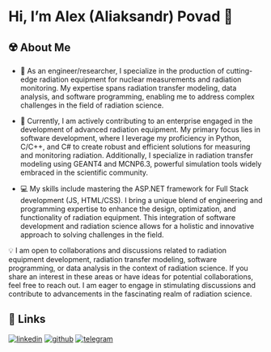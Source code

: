# Hi, I’m Alex (Aliaksandr) Povad 👋

## ☢️ About Me
- 💼 As an engineer/researcher, I specialize in the production of cutting-edge radiation equipment for nuclear measurements and radiation monitoring. My expertise spans radiation transfer modeling, data analysis, and software programming, enabling me to address complex challenges in the field of radiation science.

- 🔬 Currently, I am actively contributing to an enterprise engaged in the development of advanced radiation equipment. My primary focus lies in software development, where I leverage my proficiency in Python, C/C++, and C# to create robust and efficient solutions for measuring and monitoring radiation. Additionally, I specialize in radiation transfer modeling using GEANT4 and MCNP6.3, powerful simulation tools widely embraced in the scientific community.

- 💻 My skills include mastering the ASP.NET framework for Full Stack development (JS, HTML/CSS). I bring a unique blend of engineering and programming expertise to enhance the design, optimization, and functionality of radiation equipment. This integration of software development and radiation science allows for a holistic and innovative approach to solving challenges in the field.

💡 I am open to collaborations and discussions related to radiation equipment development, radiation transfer modeling, software programming, or data analysis in the context of radiation science. If you share an interest in these areas or have ideas for potential collaborations, feel free to reach out. I am eager to engage in stimulating discussions and contribute to advancements in the fascinating realm of radiation science.

## 🔗 Links
[![linkedin](https://img.shields.io/badge/linkedin-0A66C2?style=for-the-badge&logo=linkedin&logoColor=white)](https://www.linkedin.com/in/alex-povod-6154341a7)
[![github](https://img.shields.io/badge/GitHub-100000?style=for-the-badge&logo=github&logoColor=white)](https://github.com/ialexpovod)
[![telegram]( 	https://img.shields.io/badge/Telegram-2CA5E0?style=for-the-badge&logo=telegram&logoColor=white)](https://t.me/ialexpovod)

<!--- ## ✨ GitHub Statistics
<p>&nbsp;<img align="center" src="https://github-readme-stats.vercel.app/api?username=ialexpovod&show_icons=true&locale=en" alt="sebassaras02" /></p>
<p><img align="left" src="https://github-readme-stats.vercel.app/api/top-langs?username=ialexpovod&show_icons=true&locale=en&layout=compact" alt="sebassaras02" /></p>
--->
<!---
ialexpovod/ialexpovod is a ✨ special ✨ repository because its `README.md` (this file) appears on your GitHub profile.
You can click the Preview link to take a look at your changes.
--->
